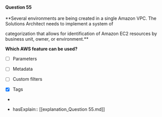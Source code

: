 #### Question  55


**Several environments are being created in a single Amazon VPC. The Solutions Architect needs to implement a system of

categorization that allows for identification of Amazon EC2 resources by business unit, owner, or environment.**


**Which AWS feature can be used?**


- [ ] Parameters


- [ ] Metadata


- [ ] Custom filters


- [x] Tags


*

- hasExplain:: [[explanation_Question  55.md]]
